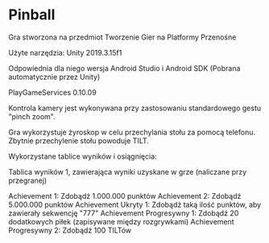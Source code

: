 # Pinball
Gra stworzona na przedmiot Tworzenie Gier na Platformy Przenośne

Użyte narzędzia:
Unity 2019.3.15f1

Odpowiednia dla niego wersja Android Studio i Android SDK (Pobrana automatycznie przez Unity)

PlayGameServices 0.10.09

Kontrola kamery jest wykonywana przy zastosowaniu standardowego gestu "pinch zoom".

Gra wykorzystuje żyroskop w celu przechylania stołu za pomocą telefonu. Zbytnie przechylenie stołu powoduje TILT.

Wykorzystane tablice wyników i osiągnięcia:

Tablica wyników 1, zawierająca wyniki uzyskane w grze (naliczane przy przegranej)

Achievement 1: Zdobądź 1.000.000 punktów
Achievement 2: Zdobądź 5.000.000 punktów
Achievement Ukryty 1: Zdobądź taką ilość punktów, aby zawierały sekwencję "777"
Achievement Progresywny 1: Zdobądź 20 dodatkowych piłek (zapisywane między rozgrywkami)
Achievement Progresywny 2: Zdobądź 100 TILTów
